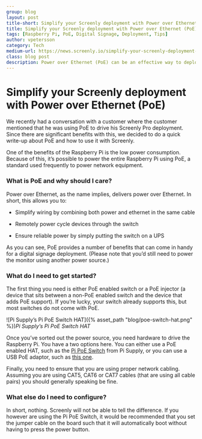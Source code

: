 ```yaml
---
group: blog
layout: post
title-short: Simplify your Screenly deployment with Power over Ethernet (PoE)
title: Simplify your Screenly deployment with Power over Ethernet (PoE)
tags: [Raspberry Pi, PoE, Digital Signage, Deployment, Tips]
author: vpetersson
category: Tech
medium-url: https://news.screenly.io/simplify-your-screenly-deployment-with-power-over-ethernet-poe-f12f59085e39
class: blog post
description: Power over Ethernet (PoE) can be an effective way to deploy Screenly Pro. The benefits of this power source are critical for digital signage solutions, especially as the Raspberry Pi can be powered entirely by PoE. Find out how to get started.
---
```


# Simplify your Screenly deployment with Power over Ethernet (PoE)

We recently had a conversation with a customer where the customer mentioned that he was using PoE to drive his Screenly Pro deployment. Since there are significant benefits with this, we decided to do a quick write-up about PoE and how to use it with Screenly.

One of the benefits of the Raspberry Pi is the low power consumption. Because of this, it’s possible to power the entire Raspberry Pi using PoE, a standard used frequently to power network equipment.

### What is PoE and why should I care?

Power over Ethernet, as the name implies, delivers power over Ethernet. In short, this allows you to:

* Simplify wiring by combining both power and ethernet in the same cable

* Remotely power cycle devices through the switch

* Ensure reliable power by simply putting the switch on a UPS

As you can see, PoE provides a number of benefits that can come in handy for a digital signage deployment. (Please note that you’d still need to power the monitor using another power source.)

### What do I need to get started?

The first thing you need is either PoE enabled switch or a PoE injector (a device that sits between a non-PoE enabled switch and the device that adds PoE support). If you’re lucky, your switch already supports this, but most switches do not come with PoE.

![Pi Supply’s Pi PoE Switch HAT]({% asset_path "blog/poe-switch-hat.png" %})*Pi Supply’s Pi PoE Switch HAT*

Once you’ve sorted out the power source, you need hardware to drive the Raspberry Pi. You have a two options here. You can either use a PoE enabled HAT, such as the [Pi PoE Switch](https://www.pi-supply.com/product/pi-poe-switch-hat-power-over-ethernet-for-raspberry-pi/) from Pi Supply, or you can use a USB PoE adaptor, such as [this one](https://www.amazon.com/gp/product/B019BLMWWW).

Finally, you need to ensure that you are using proper network cabling. Assuming you are using CAT5, CAT6 or CAT7 cables (that are using all cable pairs) you should generally speaking be fine.

### What else do I need to configure?

In short, nothing. Screenly will not be able to tell the difference. If you however are using the Pi PoE Switch, it would be recommended that you set the jumper cable on the board such that it will automatically boot without having to press the power button.
